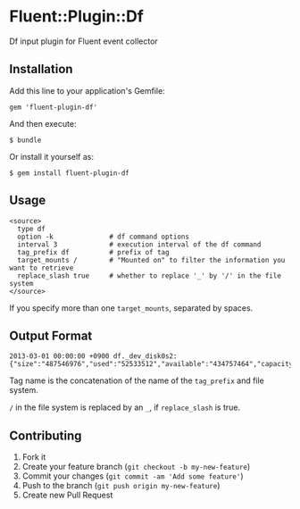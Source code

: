 # Fluent::Plugin::Df

Df input plugin for Fluent event collector

## Installation

Add this line to your application's Gemfile:

    gem 'fluent-plugin-df'

And then execute:

    $ bundle

Or install it yourself as:

    $ gem install fluent-plugin-df

## Usage

    <source>
      type df
      option -k              # df command options
      interval 3             # execution interval of the df command
      tag_prefix df          # prefix of tag
      target_mounts /        # "Mounted on" to filter the information you want to retrieve
      replace_slash true     # whether to replace '_' by '/' in the file system
    </source>

  If you specify more than one `target_mounts`, separated by spaces.

## Output Format

    2013-03-01 00:00:00 +0900 df._dev_disk0s2: {"size":"487546976","used":"52533512","available":"434757464","capacity":"11"}

  Tag name is the concatenation of the name of the `tag_prefix` and file system.

  `/` in the file system is replaced by an `_`, if `replace_slash` is true.

## Contributing

1. Fork it
2. Create your feature branch (`git checkout -b my-new-feature`)
3. Commit your changes (`git commit -am 'Add some feature'`)
4. Push to the branch (`git push origin my-new-feature`)
5. Create new Pull Request
